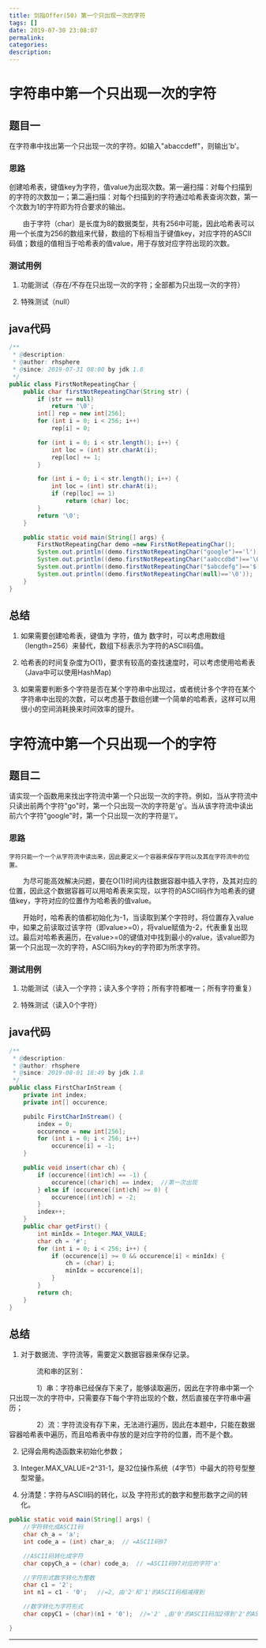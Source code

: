```yaml
---
title: 剑指Offer(50) 第一个只出现一次的字符
tags: []
date: 2019-07-30 23:08:07
permalink:
categories:
description:
---
```

<p class="description"></p>


<!-- more -->

# 字符串中第一个只出现一次的字符

## 题目一
在字符串中找出第一个只出现一次的字符。如输入"abaccdeff"，则输出'b'。


### 思路
创建哈希表，键值key为字符，值value为出现次数。第一遍扫描：对每个扫描到的字符的次数加一；第二遍扫描：对每个扫描到的字符通过哈希表查询次数，第一个次数为1的字符即为符合要求的输出。

　　由于字符（char）是长度为8的数据类型，共有256中可能，因此哈希表可以用一个长度为256的数组来代替，数组的下标相当于键值key，对应字符的ASCII码值；数组的值相当于哈希表的值value，用于存放对应字符出现的次数。

### 测试用例

1. 功能测试（存在/不存在只出现一次的字符；全部都为只出现一次的字符）

2. 特殊测试（null）

## java代码

```java
/**
 * @description:
 * @author: rhsphere
 * @since: 2019-07-31 08:00 by jdk 1.8
 */
public class FirstNotRepeatingChar {
	public char firstNotRepeatingChar(String str) {
		if (str == null)
			return '\0';
		int[] rep = new int[256];
		for (int i = 0; i < 256; i++)
			rep[i] = 0;

		for (int i = 0; i < str.length(); i++) {
			int loc = (int) str.charAt(i);
			rep[loc] += 1;
		}

		for (int i = 0; i < str.length(); i++) {
			int loc = (int) str.charAt(i);
			if (rep[loc] == 1)
				return (char) loc;
		}
		return '\0';
	}

    public static void main(String[] args) {
        FirstNotRepeatingChar demo =new FirstNotRepeatingChar();
        System.out.println((demo.firstNotRepeatingChar("google")=='l'));
        System.out.println((demo.firstNotRepeatingChar("aabccdbd")=='\0'));
        System.out.println((demo.firstNotRepeatingChar("$abcdefg")=='$'));
        System.out.println((demo.firstNotRepeatingChar(null)=='\0'));
    }
}
```

## 总结
1. 如果需要创建哈希表，键值为 字符，值为 数字时，可以考虑用数组（length=256）来替代，数组下标表示为字符的ASCII码值。

2. 哈希表的时间复杂度为O(1)，要求有较高的查找速度时，可以考虑使用哈希表（Java中可以使用HashMap)

3. 如果需要判断多个字符是否在某个字符串中出现过，或者统计多个字符在某个字符串中出现的次数，可以考虑基于数组创建一个简单的哈希表，这样可以用很小的空间消耗换来时间效率的提升。



# 字符流中第一个只出现一个的字符

## 题目二
请实现一个函数用来找出字符流中第一个只出现一次的字符。例如，当从字符流中只读出前两个字符"go"时，第一个只出现一次的字符是'g'。当从该字符流中读出前六个字符"google"时，第一个只出现一次的字符是'l'。

### 思路
    字符只能一个一个从字符流中读出来，因此要定义一个容器来保存字符以及其在字符流中的位置。

　　为尽可能高效解决问题，要在O(1)时间内往数据容器中插入字符，及其对应的位置，因此这个数据容器可以用哈希表来实现，以字符的ASCII码作为哈希表的键值key，字符对应的位置作为哈希表的值value。

　　开始时，哈希表的值都初始化为-1，当读取到某个字符时，将位置存入value中，如果之前读取过该字符（即value>=0），将value赋值为-2，代表重复出现过。最后对哈希表遍历，在value>=0的键值对中找到最小的value，该value即为第一个只出现一次的字符，ASCII码为key的字符即为所求字符。

### 测试用例

1. 功能测试（读入一个字符；读入多个字符；所有字符都唯一；所有字符重复）

2. 特殊测试（读入0个字符）


## java代码

```java
/**
 * @description:
 * @author: rhsphere
 * @since: 2019-08-01 18:49 by jdk 1.8
 */
public class FirstCharInStream {
	private int index;
	private int[] occurence;

	pubilc FirstCharInStream() {
		index = 0;
		occurence = new int[256];
		for (int i = 0; i < 256; i++)
			occurence[i] = -1;
	}

	public void insert(char ch) {
		if (occurence[(int)ch] == -1) {
			occurence[(char)ch] == index;  //第一次出现
		} else if (occurence[(int)ch] >= 0) {
			occurence[(int)ch] = -2;
		}
		index++;
	}
	public char getFirst() {
		int minIdx = Integer.MAX_VAULE;
		char ch = '#';
		for (int i = 0; i < 256; i++) {
			if (occurence[i] >= 0 && occurence[i] < minIdx) {
				ch = (char) i;
				minIdx = occurence[i];
			}
		}
		return ch;
	}
}
```


## 总结 

1. 对于数据流、字符流等，需要定义数据容器来保存记录。

　　　　流和串的区别：

　　　　1）串：字符串已经保存下来了，能够读取遍历，因此在字符串中第一个只出现一次的字符中，只需要存下每个字符出现的个数，然后直接在字符串中遍历；

　　　　2）流：字符流没有存下来，无法进行遍历，因此在本题中，只能在数据容器哈希表中遍历，而且哈希表中存放的是对应字符的位置，而不是个数。

2. 记得会用构造函数来初始化参数；

3. Integer.MAX_VALUE=2^31-1，是32位操作系统（4字节）中最大的符号型整型常量。

4. 分清楚：字符与ASCII码的转化，以及 字符形式的数字和整形数字之间的转化。

```java
public static void main(String[] args) {
	//字符转化成ASCII码
	char ch_a = 'a';
	int code_a = (int) char_a;  // =ASCII码97

	//ASCII码转化成字符
	char copyCh_a = (char) code_a;  // =ASCII码97对应的字符'a'

	//字符形式数字转化为整数
	char c1 = '2';
	int n1 = c1 - '0';   //=2, 由'2'和'1'的ASCII码相减得到

	//数字转化为字符形式
	char copyC1 = (char)(n1 + '0');  //='2' ,由'0'的ASCII码加2得到'2'的ASCII码

}
```



<hr />
